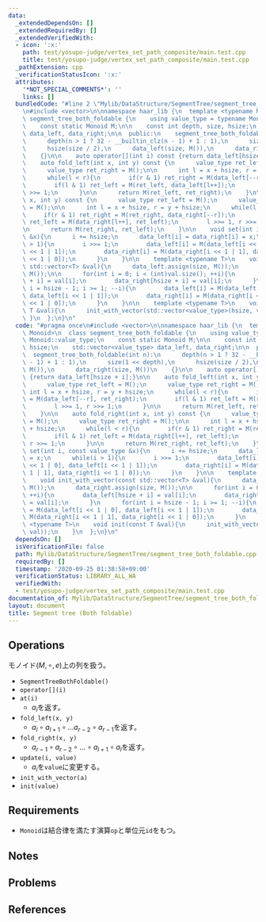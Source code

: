 ```yaml
---
data:
  _extendedDependsOn: []
  _extendedRequiredBy: []
  _extendedVerifiedWith:
  - icon: ':x:'
    path: test/yosupo-judge/vertex_set_path_composite/main.test.cpp
    title: test/yosupo-judge/vertex_set_path_composite/main.test.cpp
  _pathExtension: cpp
  _verificationStatusIcon: ':x:'
  attributes:
    '*NOT_SPECIAL_COMMENTS*': ''
    links: []
  bundledCode: "#line 2 \"Mylib/DataStructure/SegmentTree/segment_tree_both_foldable.cpp\"\
    \n#include <vector>\n\nnamespace haar_lib {\n  template <typename Monoid>\n  class\
    \ segment_tree_both_foldable {\n    using value_type = typename Monoid::value_type;\n\
    \    const static Monoid M;\n\n    const int depth, size, hsize;\n    std::vector<value_type>\
    \ data_left, data_right;\n\n  public:\n    segment_tree_both_foldable(int n):\n\
    \      depth(n > 1 ? 32 - __builtin_clz(n - 1) + 1 : 1),\n      size(1 << depth),\n\
    \      hsize(size / 2),\n      data_left(size, M()),\n      data_right(size, M())\n\
    \    {}\n\n    auto operator[](int i) const {return data_left[hsize + i];}\n\n\
    \    auto fold_left(int x, int y) const {\n      value_type ret_left = M();\n\
    \      value_type ret_right = M();\n\n      int l = x + hsize, r = y + hsize;\n\
    \      while(l < r){\n        if(r & 1) ret_right = M(data_left[--r], ret_right);\n\
    \        if(l & 1) ret_left = M(ret_left, data_left[l++]);\n        l >>= 1, r\
    \ >>= 1;\n      }\n\n      return M(ret_left, ret_right);\n    }\n\n    auto fold_right(int\
    \ x, int y) const {\n      value_type ret_left = M();\n      value_type ret_right\
    \ = M();\n\n      int l = x + hsize, r = y + hsize;\n      while(l < r){\n   \
    \     if(r & 1) ret_right = M(ret_right, data_right[--r]);\n        if(l & 1)\
    \ ret_left = M(data_right[l++], ret_left);\n        l >>= 1, r >>= 1;\n      }\n\
    \n      return M(ret_right, ret_left);\n    }\n\n    void set(int i, const value_type\
    \ &x){\n      i += hsize;\n      data_left[i] = data_right[i] = x;\n      while(i\
    \ > 1){\n        i >>= 1;\n        data_left[i] = M(data_left[i << 1 | 0], data_left[i\
    \ << 1 | 1]);\n        data_right[i] = M(data_right[i << 1 | 1], data_right[i\
    \ << 1 | 0]);\n      }\n    }\n\n    template <typename T>\n    void init_with_vector(const\
    \ std::vector<T> &val){\n      data_left.assign(size, M());\n      data_right.assign(size,\
    \ M());\n\n      for(int i = 0; i < (int)val.size(); ++i){\n        data_left[hsize\
    \ + i] = val[i];\n        data_right[hsize + i] = val[i];\n      }\n      for(int\
    \ i = hsize - 1; i >= 1; --i){\n        data_left[i] = M(data_left[i << 1 | 0],\
    \ data_left[i << 1 | 1]);\n        data_right[i] = M(data_right[i << 1 | 1], data_right[i\
    \ << 1 | 0]);\n      }\n    }\n\n    template <typename T>\n    void init(const\
    \ T &val){\n      init_with_vector(std::vector<value_type>(hsize, val));\n   \
    \ }\n  };\n}\n"
  code: "#pragma once\n#include <vector>\n\nnamespace haar_lib {\n  template <typename\
    \ Monoid>\n  class segment_tree_both_foldable {\n    using value_type = typename\
    \ Monoid::value_type;\n    const static Monoid M;\n\n    const int depth, size,\
    \ hsize;\n    std::vector<value_type> data_left, data_right;\n\n  public:\n  \
    \  segment_tree_both_foldable(int n):\n      depth(n > 1 ? 32 - __builtin_clz(n\
    \ - 1) + 1 : 1),\n      size(1 << depth),\n      hsize(size / 2),\n      data_left(size,\
    \ M()),\n      data_right(size, M())\n    {}\n\n    auto operator[](int i) const\
    \ {return data_left[hsize + i];}\n\n    auto fold_left(int x, int y) const {\n\
    \      value_type ret_left = M();\n      value_type ret_right = M();\n\n     \
    \ int l = x + hsize, r = y + hsize;\n      while(l < r){\n        if(r & 1) ret_right\
    \ = M(data_left[--r], ret_right);\n        if(l & 1) ret_left = M(ret_left, data_left[l++]);\n\
    \        l >>= 1, r >>= 1;\n      }\n\n      return M(ret_left, ret_right);\n\
    \    }\n\n    auto fold_right(int x, int y) const {\n      value_type ret_left\
    \ = M();\n      value_type ret_right = M();\n\n      int l = x + hsize, r = y\
    \ + hsize;\n      while(l < r){\n        if(r & 1) ret_right = M(ret_right, data_right[--r]);\n\
    \        if(l & 1) ret_left = M(data_right[l++], ret_left);\n        l >>= 1,\
    \ r >>= 1;\n      }\n\n      return M(ret_right, ret_left);\n    }\n\n    void\
    \ set(int i, const value_type &x){\n      i += hsize;\n      data_left[i] = data_right[i]\
    \ = x;\n      while(i > 1){\n        i >>= 1;\n        data_left[i] = M(data_left[i\
    \ << 1 | 0], data_left[i << 1 | 1]);\n        data_right[i] = M(data_right[i <<\
    \ 1 | 1], data_right[i << 1 | 0]);\n      }\n    }\n\n    template <typename T>\n\
    \    void init_with_vector(const std::vector<T> &val){\n      data_left.assign(size,\
    \ M());\n      data_right.assign(size, M());\n\n      for(int i = 0; i < (int)val.size();\
    \ ++i){\n        data_left[hsize + i] = val[i];\n        data_right[hsize + i]\
    \ = val[i];\n      }\n      for(int i = hsize - 1; i >= 1; --i){\n        data_left[i]\
    \ = M(data_left[i << 1 | 0], data_left[i << 1 | 1]);\n        data_right[i] =\
    \ M(data_right[i << 1 | 1], data_right[i << 1 | 0]);\n      }\n    }\n\n    template\
    \ <typename T>\n    void init(const T &val){\n      init_with_vector(std::vector<value_type>(hsize,\
    \ val));\n    }\n  };\n}\n"
  dependsOn: []
  isVerificationFile: false
  path: Mylib/DataStructure/SegmentTree/segment_tree_both_foldable.cpp
  requiredBy: []
  timestamp: '2020-09-25 01:38:58+09:00'
  verificationStatus: LIBRARY_ALL_WA
  verifiedWith:
  - test/yosupo-judge/vertex_set_path_composite/main.test.cpp
documentation_of: Mylib/DataStructure/SegmentTree/segment_tree_both_foldable.cpp
layout: document
title: Segment tree (Both foldable)
---
```


## Operations
モノイド$(M, \circ, e)$上の列を扱う。
- `SegmentTreeBothFoldable()`
- `operator[](i)`
- `at(i)`
	- $a_i$を返す。
- `fold_left(x, y)`
	- $a_l \circ a_{l+1} \circ \ldots a_{r-2} \circ a_{r-1}$を返す。
- `fold_right(x, y)`
	- $a_{r-1} \circ a_{r-2} \circ \ldots \circ a_{l+1} \circ a_l$を返す。
- `update(i, value)`
	- $a_i$を`value`に変更する。
- `init_with_vector(a)`
- `init(value)`

## Requirements

- `Monoid`は結合律を満たす演算`op`と単位元`id`をもつ。

## Notes

## Problems

## References

